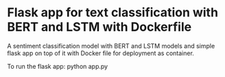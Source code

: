 # Flask app for text classification with BERT and LSTM with Dockerfile
 A sentiment classification model with BERT and LSTM models and simple flask app on top of it with Docker file for deployment as container.
 
 To run the flask app:
 python app.py
